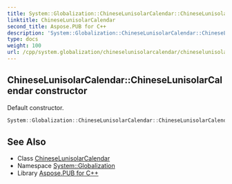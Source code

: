 ```yaml
---
title: System::Globalization::ChineseLunisolarCalendar::ChineseLunisolarCalendar constructor
linktitle: ChineseLunisolarCalendar
second_title: Aspose.PUB for C++
description: 'System::Globalization::ChineseLunisolarCalendar::ChineseLunisolarCalendar constructor. Default constructor in C++.'
type: docs
weight: 100
url: /cpp/system.globalization/chineselunisolarcalendar/chineselunisolarcalendar/
---
```

## ChineseLunisolarCalendar::ChineseLunisolarCalendar constructor


Default constructor.

```cpp
System::Globalization::ChineseLunisolarCalendar::ChineseLunisolarCalendar()
```

## See Also

* Class [ChineseLunisolarCalendar](../)
* Namespace [System::Globalization](../../)
* Library [Aspose.PUB for C++](../../../)
